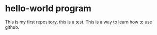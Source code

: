 # hello-world program
This is my first repository, this is a test.
This is a way to learn how to use github.

